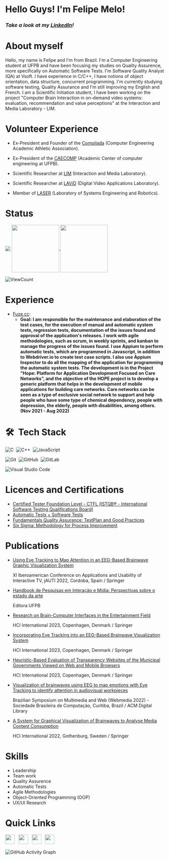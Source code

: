 # Hello Guys! I'm Felipe Melo!

<h3><i>Take a look at my <a href="https://www.linkedin.com/in/felipe-melo-4b834218b/#">LinkedIn</a>!</i></h3>

# About myself

Hello, my name is Felipe and I'm from Brazil. I'm a Computer Engineering student at UFPB and have been focusing my studies on Quality Assurence,
more specifically on Automatic Software Tests. I'm Software Quality Analyst (QA) at Vsoft. I have experience in C/C++, I have notions of object orientation, data structure, concurrent programming. I'm currently studying software testing, Quality Assurance and I'm still improving my English and French. I am a Scientific Initiation student, I have been working on the project "Computer Brain Interaction in on-demand video systems: evaluation, recommendation and value perceptions" at the Interaction and Media Laboratory - LIM.

# Volunteer Experience
- Ex-President and Founder of the [Compilada](https://www.instagram.com/atleticaengcomp_ufpb/) (Computer Engineering Academic Athletic Association).

- Ex-President of the [CAECOMP](https://www.instagram.com/caecomp.ci.ufpb/) (Academic Center of computer engineering at UFPB).

- Scientific Researcher at [LIM](https://www.linkedin.com/company/ufpblim/?originalSubdomain=br) (Interaction and Media Laboratory).

- Scientific Researcher at [LAViD](http://lavid.ufpb.br/) (Digital Video Applications Laboratory).

- Member of [LASER](https://www.ufpb.br/idep/contents/menu/laboratorios-associados-ao-idep-ufpb/laboratorio-de-engenharia-de-sistemas-e-robotica-laser) (Laboratory of Systems Engineering and Robotics).


# Status
 
 <img align = "center" src = "https://github-profile-trophy.vercel.app/?username=FelipeMeloF&title=Commit,Stars,Repositories,PullRequest,Followers&theme=darkhub" />
 
 <a href="https://github.com/FelipeMeloF/github-readme-stats">
  <img height="150em" align="center" src="https://github-readme-stats.vercel.app/api?username=FelipeMeloF&show_icons=true&theme=radical&count_private=true" />
</a>
<a href="https://github.com/FelipeMeloF/github-readme-stats">
  <img height="150em" align="center" src="https://github-readme-stats.vercel.app/api/top-langs/?username=FelipeMeloF&layout=compact&theme=radical&hide=kotlin" />

</a>


![ViewCount](https://views.whatilearened.today/views/github/FelipeMeloF/views.svg)  

# Experience

<ul>
  <li>
    <a href="https://fuze.cc/">Fuze.cc</a>:
    <ul>
      <li>
        <b> Goal: I am responsible for the maintenance and elaboration of the test cases, for the execution of manual and automatic system tests, regression tests, documentation of the issues found and approval of the application's releases. I work with agile methodologies, such as scrum, in weekly sprints, and kanban to manage the progress of the issues found. I use Appium to perform automatic tests, which are programmed in Javascript, in addition to Webdriver.io to create test case scripts. I also use Appium Inspector to do all the mapping of the application for programming the automatic system tests. The development is in the Project “Hope: Platform for Application Development Focused on Care Networks”, and the objective of the HOPE project is to develop a generic platform that helps in the development of mobile applications for building care networks. Care networks can be seen as a type of exclusive social network to support and help people who have some type of chemical dependency, people with depression, the elderly, people with disabilities, among others. </b> <b>(Nov 2021 - Aug 2022)</b>
      </li>
    </ul>
  </li>
</ul>



# 🛠 &nbsp;Tech Stack

![C](https://img.shields.io/badge/-C-05122A?style=flat&logo=c)&nbsp;
![C++](https://img.shields.io/badge/-C++-05122A?style=flat&logo=Cplusplus)&nbsp;
![JavaScript](https://img.shields.io/badge/-JavaScript-05122A?style=flat&logo=javascript)&nbsp;
<br />

![Git](https://img.shields.io/badge/-Git-05122A?style=flat&logo=git)&nbsp;
![GitHub](https://img.shields.io/badge/-GitHub-05122A?style=flat&logo=github)&nbsp;
![GitLab](https://img.shields.io/badge/-GitLab++-05122A?style=flat&logo=gitlab)&nbsp;
<br />

![Visual Studio Code](https://img.shields.io/badge/-Visual%20Studio%20Code-05122A?style=flat&logo=visual-studio-code&logoColor=007ACC)&nbsp;


# Licences and Certifications
- [Certified Tester Foundation Level - CTFL (ISTQB® - International Software Testing Qualifications Board)](https://bcr.bstqb.org.br/cert?field_certificado_nome_value=Felipe+Melo+Feliciano+de+S%C3%A1&field_certificado_numero_value=+)
- [Automatic Tests + Software Tests](https://www.udemy.com/certificate/UC-346f9648-85ca-448d-8783-5a13877a27e0/)
- [Fundamentals Quality Assurance: TestPlan and Good Practices](https://cursos.alura.com.br/certificate/2946c779-5fc0-425f-a08a-8270bfd54728)
- [Six Sigma: Methodology for Process Improvement](https://cursos.alura.com.br/certificate/036aa232-b12f-4ed3-a287-dd93191eeb69)


# Publications
- [Using Eye Tracking to Map Attention in an EEG-Based Brainwave Graphic Visualization System ](https://doi.org/10.1007/978-3-031-45611-4_9)

  XI Iberoamerican Conference on Applications and Usability of Interactive TV, jAUTI 2022, Cordoba, Spain / Springer

- [Handbook de Pesquisas em Interação e Mídia: Perspectivas sobre o estado da arte](http://www.editora.ufpb.br/sistema/press5/index.php/UFPB/catalog/book/1145)

  Editora UFPB
- [Research on Brain-Computer Interfaces in the Entertainment Field](https://link.springer.com/chapter/10.1007/978-3-031-35596-7_26)
  
  HCI International 2023, Copenhagen, Denmark / Springer

- [Incorporating Eye Tracking into an EEG-Based Brainwave Visualization System](https://link.springer.com/chapter/10.1007/978-3-031-35596-7_25)

  HCI International 2023, Copenhagen, Denmark / Springer

- [Heuristic-Based Evaluation of Transparency Websites of the Municipal Governments Viewed on Web and Mobile Browsers](https://link.springer.com/chapter/10.1007/978-3-031-35599-8_29)

  HCI International 2023, Copenhagen, Denmark / Springer

- [Visualization of brainwaves using EEG to map emotions with Eye Tracking to identify attention in audiovisual workpieces](https://dl.acm.org/doi/fullHtml/10.1145/3539637.3557055)

  Brazilian Symposium on Multimedia and Web (Webmedia 2022) - Sociedade Brasileira de Computação, Curitiba, Brazil / ACM Digital Library

- [A System for Graphical Visualization of Brainwaves to Analyse Media Content Consumption](https://link.springer.com/chapter/10.1007/978-3-031-05409-9_24)

  HCI International 2022, Gothenburg, Sweden / Springer


# Skills

- Leadership
- Team work
- Quality Assurence
- Automatic Tests
- Agile Methodologies
- Object-Oriented Programming (OOP)
- UX/UI Research


# Quick Links

<a href="https://www.linkedin.com/in/felipe-melo-4b834218b/"><img height="30" src="https://github.com/anirudhbelwadi/anirudhbelwadi/blob/master/images/linkedin.png"></a>&nbsp;&nbsp;
<a href="http://lattes.cnpq.br/1883427711071891"><img height="30" src="https://github.com/anirudhbelwadi/anirudhbelwadi/blob/master/images/resume.png"></a>&nbsp;&nbsp;
<a href="mailto:felipemds.2@gmail.com"><img height="30" src="https://github.com/anirudhbelwadi/anirudhbelwadi/blob/master/images/email.png"></a>&nbsp;&nbsp;
<a href="https://www.instagram.com/felipe_melof/"><img height="30" src="https://github.com/anirudhbelwadi/anirudhbelwadi/blob/master/images/insta.png"></a>&nbsp;&nbsp;


![GitHub Activity Graph](https://activity-graph.herokuapp.com/graph?username=FelipeMeloF&bg_color=000000&color=4fff67&line=4fff67&point=ffffff&area=true&hide_border=true&count_private=true)
